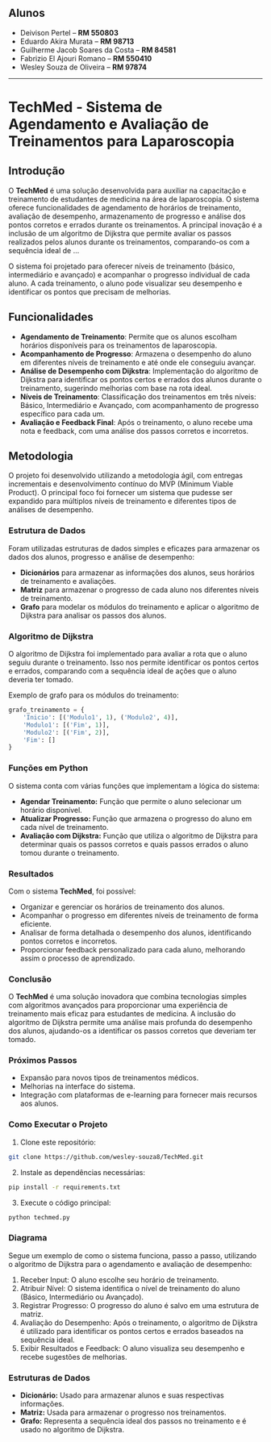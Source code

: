 ## Alunos

- Deivison Pertel – **RM 550803**
- Eduardo Akira Murata – **RM 98713**
- Guilherme Jacob Soares da Costa – **RM 84581**
- Fabrizio El Ajouri Romano – **RM 550410**
- Wesley Souza de Oliveira – **RM 97874**
---

# TechMed - Sistema de Agendamento e Avaliação de Treinamentos para Laparoscopia

## Introdução

O **TechMed** é uma solução desenvolvida para auxiliar na capacitação e treinamento de estudantes de medicina na área de laparoscopia. O sistema oferece funcionalidades de agendamento de horários de treinamento, avaliação de desempenho, armazenamento de progresso e análise dos pontos corretos e errados durante os treinamentos. A principal inovação é a inclusão de um algoritmo de Dijkstra que permite avaliar os passos realizados pelos alunos durante os treinamentos, comparando-os com a sequência ideal de ...

O sistema foi projetado para oferecer níveis de treinamento (básico, intermediário e avançado) e acompanhar o progresso individual de cada aluno. A cada treinamento, o aluno pode visualizar seu desempenho e identificar os pontos que precisam de melhorias.

## Funcionalidades

- **Agendamento de Treinamento**: Permite que os alunos escolham horários disponíveis para os treinamentos de laparoscopia.
- **Acompanhamento de Progresso**: Armazena o desempenho do aluno em diferentes níveis de treinamento e até onde ele conseguiu avançar.
- **Análise de Desempenho com Dijkstra**: Implementação do algoritmo de Dijkstra para identificar os pontos certos e errados dos alunos durante o treinamento, sugerindo melhorias com base na rota ideal.
- **Níveis de Treinamento**: Classificação dos treinamentos em três níveis: Básico, Intermediário e Avançado, com acompanhamento de progresso específico para cada um.
- **Avaliação e Feedback Final**: Após o treinamento, o aluno recebe uma nota e feedback, com uma análise dos passos corretos e incorretos.

## Metodologia

O projeto foi desenvolvido utilizando a metodologia ágil, com entregas incrementais e desenvolvimento contínuo do MVP (Minimum Viable Product). O principal foco foi fornecer um sistema que pudesse ser expandido para múltiplos níveis de treinamento e diferentes tipos de análises de desempenho.

### Estrutura de Dados

Foram utilizadas estruturas de dados simples e eficazes para armazenar os dados dos alunos, progresso e análise de desempenho:

- **Dicionários** para armazenar as informações dos alunos, seus horários de treinamento e avaliações.
- **Matriz** para armazenar o progresso de cada aluno nos diferentes níveis de treinamento.
- **Grafo** para modelar os módulos do treinamento e aplicar o algoritmo de Dijkstra para analisar os passos dos alunos.

### Algoritmo de Dijkstra

O algoritmo de Dijkstra foi implementado para avaliar a rota que o aluno seguiu durante o treinamento. Isso nos permite identificar os pontos certos e errados, comparando com a sequência ideal de ações que o aluno deveria ter tomado.

Exemplo de grafo para os módulos do treinamento:

```python
grafo_treinamento = {
    'Inicio': [('Modulo1', 1), ('Modulo2', 4)],
    'Modulo1': [('Fim', 1)],
    'Modulo2': [('Fim', 2)],
    'Fim': []
}
```

### Funções em Python

O sistema conta com várias funções que implementam a lógica do sistema:

- **Agendar Treinamento:** Função que permite o aluno selecionar um horário disponível.
- **Atualizar Progresso:** Função que armazena o progresso do aluno em cada nível de treinamento.
- **Avaliação com Dijkstra:** Função que utiliza o algoritmo de Dijkstra para determinar quais os passos corretos e quais passos errados o aluno tomou durante o treinamento.

### Resultados
Com o sistema **TechMed**, foi possível:

- Organizar e gerenciar os horários de treinamento dos alunos.
- Acompanhar o progresso em diferentes níveis de treinamento de forma eficiente.
- Analisar de forma detalhada o desempenho dos alunos, identificando pontos corretos e incorretos.
- Proporcionar feedback personalizado para cada aluno, melhorando assim o processo de aprendizado.

### Conclusão
O **TechMed** é uma solução inovadora que combina tecnologias simples com algoritmos avançados para proporcionar uma experiência de treinamento mais eficaz para estudantes de medicina. A inclusão do algoritmo de Dijkstra permite uma análise mais profunda do desempenho dos alunos, ajudando-os a identificar os passos corretos que deveriam ter tomado.

### Próximos Passos
- Expansão para novos tipos de treinamentos médicos.
- Melhorias na interface do sistema.
- Integração com plataformas de e-learning para fornecer mais recursos aos alunos.

### Como Executar o Projeto

1. Clone este repositório:

```bash
git clone https://github.com/wesley-souza8/TechMed.git
```

2. Instale as dependências necessárias:

```bash
pip install -r requirements.txt
```

3. Execute o código principal:

``` bash
python techmed.py
```

### Diagrama
Segue um exemplo de como o sistema funciona, passo a passo, utilizando o algoritmo de Dijkstra para o agendamento e avaliação de desempenho:

1. Receber Input: O aluno escolhe seu horário de treinamento.
2. Atribuir Nível: O sistema identifica o nível de treinamento do aluno (Básico, Intermediário ou Avançado).
3. Registrar Progresso: O progresso do aluno é salvo em uma estrutura de matriz.
4. Avaliação do Desempenho: Após o treinamento, o algoritmo de Dijkstra é utilizado para identificar os pontos certos e errados baseados na sequência ideal.
5. Exibir Resultados e Feedback: O aluno visualiza seu desempenho e recebe sugestões de melhorias.

### Estruturas de Dados
 - **Dicionário:** Usado para armazenar alunos e suas respectivas informações.
 - **Matriz:** Usada para armazenar o progresso nos treinamentos.
 - **Grafo:** Representa a sequência ideal dos passos no treinamento e é usado no algoritmo de Dijkstra.
